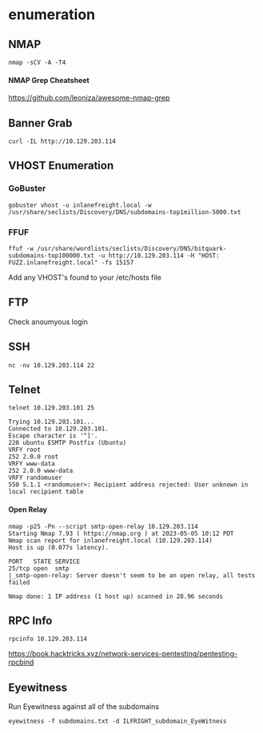 # enumeration

## NMAP

```
nmap -sCV -A -T4 
```

#### NMAP Grep Cheatsheet

https://github.com/leonjza/awesome-nmap-grep

## Banner Grab

```
curl -IL http://10.129.203.114
```

## VHOST Enumeration

### GoBuster

```
gobuster vhost -u inlanefreight.local -w /usr/share/seclists/Discovery/DNS/subdomains-top1million-5000.txt
```

### FFUF

```
ffuf -w /usr/share/wordlists/seclists/Discovery/DNS/bitquark-subdomains-top100000.txt -u http://10.129.203.114 -H "HOST: FUZZ.inlanefreight.local" -fs 15157
```

Add any VHOST's found to your /etc/hosts file

## FTP

Check anoumyous login

## SSH

```
nc -nv 10.129.203.114 22
```

## Telnet

```
telnet 10.129.203.101 25

Trying 10.129.203.101...
Connected to 10.129.203.101.
Escape character is '^]'.
220 ubuntu ESMTP Postfix (Ubuntu)
VRFY root
252 2.0.0 root
VRFY www-data
252 2.0.0 www-data
VRFY randomuser
550 5.1.1 <randomuser>: Recipient address rejected: User unknown in local recipient table
```

#### Open Relay

```
nmap -p25 -Pn --script smtp-open-relay 10.129.203.114
Starting Nmap 7.93 ( https://nmap.org ) at 2023-05-05 10:12 PDT
Nmap scan report for inlanefreight.local (10.129.203.114)
Host is up (0.077s latency).

PORT   STATE SERVICE
25/tcp open  smtp
|_smtp-open-relay: Server doesn't seem to be an open relay, all tests failed

Nmap done: 1 IP address (1 host up) scanned in 28.96 seconds
```

## RPC Info

```
rpcinfo 10.129.203.114
```

https://book.hacktricks.xyz/network-services-pentesting/pentesting-rpcbind

## Eyewitness

Run Eyewitness against all of the subdomains

```
eyewitness -f subdomains.txt -d ILFRIGHT_subdomain_EyeWitness
```

